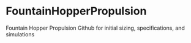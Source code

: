 # FountainHopperPropulsion
Fountain Hopper Propulsion Github for initial sizing, specifications, and simulations
